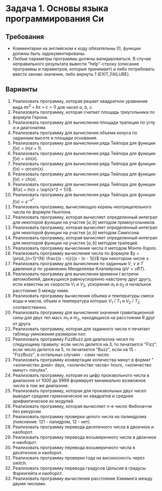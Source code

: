 # Задача 1. Основы языка программирования Си

## Требования

+ Комментарии на английском к коду обязательны (!), функции должны быть задокументированы.
+ Любые параметры программы должны валидироваться. В случае неправильного результата вывести "help"-строку (описание программы и параметров, которые принимает) и либо потребовать ввести заново значение, либо вернуть 1 (EXIT_FAILURE).

## Варианты

1. Реализовать программу, которая решает квадратное уравнение вида $ax^2+bx+c=0$ для чисел _a_, _b_, _c_.
2. Реализовать программу, которая считает площадь треугольника по формуле Герона.
3. Реализовать программу для вычисления площади трапеции по углу $\alpha$ и диагоналям.
4. Реализовать программу для вычисления объема конуса по заданным высоте и площади основания.
5. Реализовать программу для вычисления ряда Тейлора для функции $f(x) = ln(x + 1)$.
6. Реализовать программу для вычисления ряда Тейлора для функции $f(x) = sin(x)$.
7. Реализовать программу для вычисления ряда Тейлора для функции $f(x) = arcsin(x)$.
8. Реализовать программу для вычисления ряда Тейлора для функции $f(x) = ch(x)$.
9. Реализовать программу для вычисления ряда Тейлора для функции $f(x) = ln(x + \sqrt{x^2 + 1})$.
10. Реализовать программу для вычисления ряда Тейлора для функции $f(x) = e^{-x^2}$.
11. Реализовать программу, вычисляющую корень неотрицательного числа по формуле Ньютона.
12. Реализовать программу, которая вычисляет определенный интеграл для некоторой функции на участке $[a, b]$ методом прямоугольников.
13. Реализовать программу, которая вычисляет определенный интеграл для некоторой функции на участке $[a, b]$ методом Симпсона.
14. Реализовать программу, которая вычисляет определенный интеграл для некоторой функции на участке $[a, b]$ методом трапеций.  
15. Реализовать программу вычисления числа $\pi$ методом Монте-Карло.
16. Реализовать программу вычисления числа по формуле $y = \prod_{n=1}^{N} \frac{(x - n)}{(x - (n - 1))}$ при некотором числе $x$.
17. Реализовать программу для вычисления по заданным $V$, $\nu$ и $T$ давления $p$ по уравнению Менделеева-Клапейрона ($pV = \nu RT$).
18. Реализовать программу для вычисления времени $t$ встречи автомобилей, движущихся равноускоренно навстречу друг другу, если известны их скорости $V_1$ и $V_2$, ускорения $а_1$ и $а_2$ и начальное расстояние S между ними.
19. Реализовать программу вычисления объема и температуры смеси воды и масла, объем и температура которых $V_1$ / $T_1$ и $V_2$ / $T_2$ соответственно.
20. Реализовать программу для вычисления значения гравитационной силы для двух тел масс $m_1$ и $m_2$, находящихся на расстоянии $R$ друг от друга.
21. Реализовать программу, которая для заданного числа $n$ печатает таблицу умножения размером $n x n$.
22. Реализовать программу FizzBuzz для диапазона чисел по следующему правилу: если число делится на 3, то печатается "Fizz", если число делится на 5, то печатается "Buzz", если на 15 - "FizzBuzz", в остальных случаях - само число.
23. Реализовать программу конвертации количества минут в формат "<количество дней> days, <количество часов> hours, <количество минут> minutes".
24. Реализовать программу, которая из цифр произвольного числа в диапазоне от 1000 до 9999 формирует минимально возможное число в том же диапазоне.
25. Реализовать программу, которая для произвольных двух чисел выводит среднее гармоническое их квадратов и среднее арифметическое их модулей.
26. Реализовать программу, которая вычисляет $n$-е число Фибоначчи без рекурсии.
27. Реализовать программу проверки целого числа на палиндрома (пояснение: 121 - палидром, 12 - нет).
28. Реализовать программу перевода десятичного числа в двоичное и наоборот.
29. Реализовать программу перевода восьмеричного числа в двоичное и наоборот.
30. Реализовать программу перевода восьмеричного числа в десятичное и наоборот.
31. Реализовать программу проверки года на високосность через switch.
32. Реализовать программу перевода градусов Цельсия в градусы Фаренгейта и наоборот.
33. Реализовать программу вычисления расстояния Хэмминга между двумя числами.
